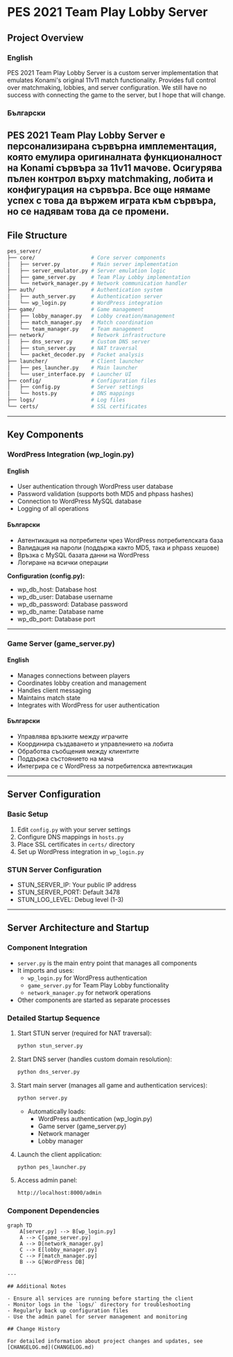 # PES 2021 Team Play Lobby Server

## Project Overview

### English

PES 2021 Team Play Lobby Server is a custom server implementation that emulates Konami's original 11v11 match functionality. Provides full control over matchmaking, lobbies, and server configuration.
We still have no success with connecting the game to the server, but I hope that will change.

### Български

PES 2021 Team Play Lobby Server е персонализирана сървърна имплементация, която емулира оригиналната функционалност на Konami сървъра за 11v11 мачове. Осигурява пълен контрол върху matchmaking, лобита и конфигурация на сървъра.
Все още нямаме успех с това да вържем играта към сървъра, но се надявам това да се промени.
---

## File Structure

```bash
pes_server/
├── core/                  # Core server components
│   ├── server.py          # Main server implementation
│   ├── server_emulator.py # Server emulation logic
│   ├── game_server.py     # Team Play Lobby implementation
│   └── network_manager.py # Network communication handler
├── auth/                  # Authentication system
│   ├── auth_server.py     # Authentication server
│   └── wp_login.py        # WordPress integration
├── game/                  # Game management
│   ├── lobby_manager.py   # Lobby creation/management
│   ├── match_manager.py   # Match coordination
│   └── team_manager.py    # Team management
├── network/               # Network infrastructure
│   ├── dns_server.py      # Custom DNS server
│   ├── stun_server.py     # NAT traversal
│   └── packet_decoder.py  # Packet analysis
├── launcher/              # Client launcher
│   ├── pes_launcher.py    # Main launcher
│   └── user_interface.py  # Launcher UI
├── config/                # Configuration files
│   ├── config.py          # Server settings
│   └── hosts.py           # DNS mappings
├── logs/                  # Log files
└── certs/                 # SSL certificates
```

---

## Key Components

### WordPress Integration (wp_login.py)

#### English

- User authentication through WordPress user database
- Password validation (supports both MD5 and phpass hashes)
- Connection to WordPress MySQL database
- Logging of all operations

#### Български

- Автентикация на потребители чрез WordPress потребителската база
- Валидация на пароли (поддържа както MD5, така и phpass хешове)
- Връзка с MySQL базата данни на WordPress
- Логиране на всички операции

**Configuration (config.py):**

- wp_db_host: Database host
- wp_db_user: Database username
- wp_db_password: Database password
- wp_db_name: Database name
- wp_db_port: Database port

---

### Game Server (game_server.py)

#### English

- Manages connections between players
- Coordinates lobby creation and management
- Handles client messaging
- Maintains match state
- Integrates with WordPress for user authentication

#### Български

- Управлява връзките между играчите
- Координира създаването и управлението на лобита
- Обработва съобщения между клиентите
- Поддържа състоянието на мача
- Интегрира се с WordPress за потребителска автентикация

---

## Server Configuration

### Basic Setup

1. Edit `config.py` with your server settings
2. Configure DNS mappings in `hosts.py`
3. Place SSL certificates in `certs/` directory
4. Set up WordPress integration in `wp_login.py`

### STUN Server Configuration

- STUN_SERVER_IP: Your public IP address
- STUN_SERVER_PORT: Default 3478
- STUN_LOG_LEVEL: Debug level (1-3)

---

## Server Architecture and Startup

### Component Integration

- `server.py` is the main entry point that manages all components
- It imports and uses:
  - `wp_login.py` for WordPress authentication
  - `game_server.py` for Team Play Lobby functionality
  - `network_manager.py` for network operations
- Other components are started as separate processes

### Detailed Startup Sequence

1. Start STUN server (required for NAT traversal):

   ```bash
   python stun_server.py
   ```

2. Start DNS server (handles custom domain resolution):

   ```bash
   python dns_server.py
   ```

3. Start main server (manages all game and authentication services):

   ```bash
   python server.py
   ```

   - Automatically loads:
     - WordPress authentication (wp_login.py)
     - Game server (game_server.py)
     - Network manager
     - Lobby manager

4. Launch the client application:

   ```bash
   python pes_launcher.py
   ```

5. Access admin panel:

   ```bash
   http://localhost:8000/admin
   ```

### Component Dependencies

```mermaid
graph TD
    A[server.py] --> B[wp_login.py]
    A --> C[game_server.py]
    A --> D[network_manager.py]
    C --> E[lobby_manager.py]
    C --> F[match_manager.py]
    B --> G[WordPress DB]

---

## Additional Notes

- Ensure all services are running before starting the client
- Monitor logs in the `logs/` directory for troubleshooting
- Regularly back up configuration files
- Use the admin panel for server management and monitoring

## Change History

For detailed information about project changes and updates, see [CHANGELOG.md](CHANGELOG.md)
